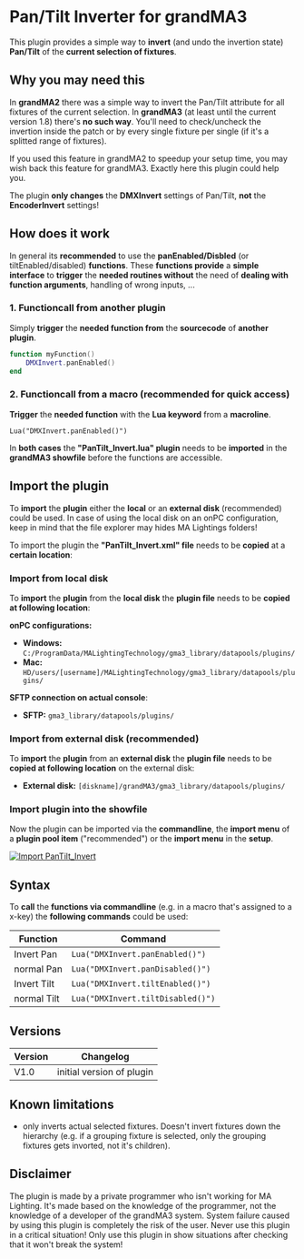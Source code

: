 # Pan/Tilt Inverter for grandMA3
This plugin provides a simple way to **invert** (and undo the invertion state) **Pan/Tilt** of the **current selection of fixtures**.

## Why you may need this
In **grandMA2** there was a simple way to invert the Pan/Tilt attribute for all fixtures of the current selection. In **grandMA3** (at least until the current version 1.8) there's **no such way**. You'll need to check/uncheck the invertion inside the patch or by every single fixture per single (if it's a splitted range of fixtures).

If you used this feature in grandMA2 to speedup your setup time, you may wish back this feature for grandMA3. Exactly here this plugin could help you.

The plugin **only changes** the **DMXInvert** settings of Pan/Tilt, **not** the **EncoderInvert** settings!

## How does it work
In general its **recommended** to use the **panEnabled/Disbled** (or tiltEnabled/disabled) **functions**. These **functions provide** a **simple interface** to **trigger** the **needed routines without** the need of **dealing with function arguments**, handling of wrong inputs, ...

### 1. Functioncall from another plugin
Simply **trigger** the **needed function from** the **sourcecode** of **another plugin**.

```lua
function myFunction()
    DMXInvert.panEnabled()
end
```

### 2. Functioncall from a macro (recommended for quick access)
**Trigger** the **needed function** with the **Lua keyword** from a **macroline**.

```
Lua("DMXInvert.panEnabled()")
```
In **both cases** the **"PanTilt_Invert.lua" plugin** needs to be **imported** in the **grandMA3 showfile** before the functions are accessible.

## Import the plugin
To **import** the **plugin** either the **local** or an **external disk** (recommended) could be used.
In case of using the local disk on an onPC configuration, keep in mind that the file explorer may hides MA Lightings folders!

To import the plugin the **"PanTilt_Invert.xml" file** needs to be **copied** at a **certain location**:

### Import from local disk
To **import** the **plugin** from the **local disk** the **plugin file** needs to be **copied at following location**:

**onPC configurations:**
- **Windows:** `C:/ProgramData/MALightingTechnology/gma3_library/datapools/plugins/`
- **Mac:** `HD/users/[username]/MALightingTechnology/gma3_library/datapools/plugins/`

**SFTP connection on actual console**:
- **SFTP:** `gma3_library/datapools/plugins/`

### Import from external disk (recommended)
To **import** the **plugin** from an **external disk** the **plugin file** needs to be **copied at following location** on the external disk:
- **External disk:** `[diskname]/grandMA3/gma3_library/datapools/plugins/`

### Import plugin into the showfile
Now the plugin can be imported via the **commandline**, the **import menu** of a **plugin pool item** ("recommended") or the **import menu** in the **setup**. 


[![Import PanTilt_Invert](https://i.imgur.com/7Nd0Srk.png)](https://i.imgur.com/7Nd0Srk.png)

## Syntax

To **call** the **functions via commandline** (e.g. in a macro that's assigned to a x-key) the **following commands** could be used:

| Function | Command |
| ------- | --------- |
| Invert Pan | ```Lua("DMXInvert.panEnabled()")``` |
| normal Pan | ```Lua("DMXInvert.panDisabled()")``` |
| Invert Tilt | ```Lua("DMXInvert.tiltEnabled()")``` |
| normal Tilt | ```Lua("DMXInvert.tiltDisabled()")``` |

## Versions
| Version | Changelog |
| ------- | --------- |
| V1.0| initial version of plugin |

## Known limitations
- only inverts actual selected fixtures. Doesn't invert fixtures down the hierarchy (e.g. if a grouping fixture is selected, only the grouping fixtures gets invorted, not it's children).

## Disclaimer
The plugin is made by a private programmer who isn't working for MA Lighting. It's made based on the knowledge of the programmer, not the knowledge of a developer of the grandMA3 system. System failure caused by using this plugin is completely the risk of the user. Never use this plugin in a critical situation! Only use this plugin in show situations after checking that it won't break the system! 